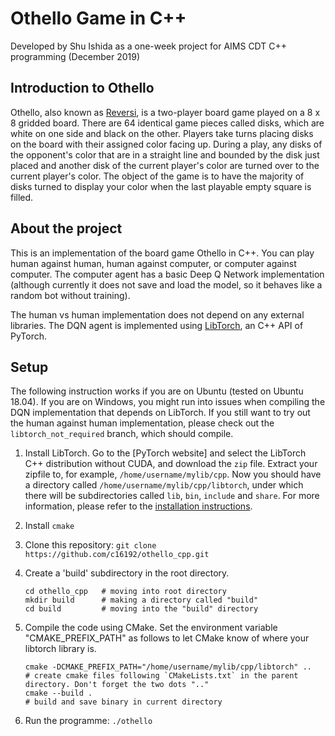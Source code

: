 # Othello Game in C++
Developed by Shu Ishida as a one-week project for AIMS CDT C++ programming (December 2019)

## Introduction to Othello

Othello, also known as [Reversi](https://en.wikipedia.org/wiki/Reversi), is a two-player board game played on a 8 x 8 gridded board. 
There are 64 identical game pieces called disks, which are white on one side and black on the other. 
Players take turns placing disks on the board with their assigned color facing up. 
During a play, any disks of the opponent's color that are in a straight line and bounded by the disk just placed and another disk of the current player's color are turned over to the current player's color.
The object of the game is to have the majority of disks turned to display your color when the last playable empty square is filled. 

## About the project
This is an implementation of the board game Othello in C++. You can play human against human, human against computer, or computer against computer. 
The computer agent has a basic Deep Q Network implementation (although currently it does not save and load the model, so it behaves like a random bot without training).

The human vs human implementation does not depend on any external libraries. The DQN agent is implemented using [LibTorch](https://pytorch.org/cppdocs/),
an C++ API of PyTorch. 

## Setup
The following instruction works if you are on Ubuntu (tested on Ubuntu 18.04). If you are on Windows, you might run into issues when compiling the DQN implementation that depends on LibTorch.
If you still want to try out the human against human implementation, please check out the `libtorch_not_required` branch, which should compile.

1. Install LibTorch. Go to the [PyTorch website] and select the LibTorch C++ distribution without CUDA, and download the `zip` file. 
Extract your zipfile to, for example, `/home/username/mylib/cpp`. Now you should have a directory called `/home/username/mylib/cpp/libtorch`, under which there will be subdirectories called `lib`, `bin`, `include` and `share`.
For more information, please refer to the [installation instructions](https://pytorch.org/cppdocs/installing.html).

2. Install `cmake` 
3. Clone this repository: `git clone https://github.com/c16192/othello_cpp.git`
4. Create a 'build' subdirectory in the root directory.
   ```
   cd othello_cpp   # moving into root directory
   mkdir build      # making a directory called "build"
   cd build         # moving into the "build" directory
   ```
5. Compile the code using CMake. Set the environment variable "CMAKE_PREFIX_PATH" as follows to let CMake know of where your libtorch library is.
   ```
   cmake -DCMAKE_PREFIX_PATH="/home/username/mylib/cpp/libtorch" ..     # create cmake files following `CMakeLists.txt` in the parent directory. Don't forget the two dots ".."
   cmake --build .                                                      # build and save binary in current directory
   ```
6. Run the programme: `./othello`

